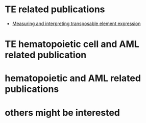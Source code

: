 # TE related publications
- [Measuring and interpreting transposable element expression](https://www.nature.com/articles/s41576-020-0251-y)

# TE hematopoietic cell and AML related publication
# hematopoietic and AML related publications
# others might be interested
